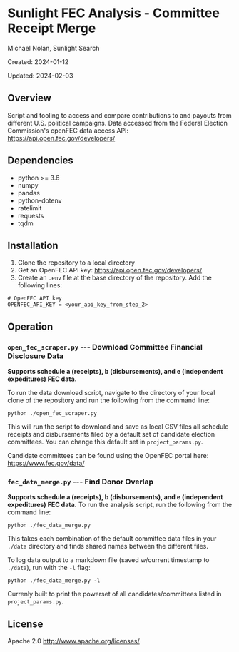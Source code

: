 # Sunlight FEC Analysis - Committee Receipt Merge
Michael Nolan, Sunlight Search

Created: 2024-01-12

Updated: 2024-02-03

## Overview
Script and tooling to access and compare contributions to and payouts from different U.S. political campaigns. Data accessed from the Federal Election Commission's openFEC data access API: https://api.open.fec.gov/developers/

## Dependencies
- python >= 3.6
- numpy
- pandas
- python-dotenv
- ratelimit
- requests
- tqdm

## Installation
1. Clone the repository to a local directory
2. Get an OpenFEC API key: https://api.open.fec.gov/developers/
3. Create an `.env` file at the base directory of the repository. Add the following lines:
```
# OpenFEC API key
OPENFEC_API_KEY = <your_api_key_from_step_2>
```

## Operation

### `open_fec_scraper.py` --- Download Committee Financial Disclosure Data
**Supports schedule a (receipts), b (disbursements), and e (independent expeditures) FEC data.**

To run the data download script, navigate to the directory of your local clone of the repository and run the following from the command line:
```
python ./open_fec_scraper.py
```
This will run the script to download and save as local CSV files all schedule receipts and disbursements filed by a default set of candidate election committees. You can change this default set in `project_params.py`.

Candidate committees can be found using the OpenFEC portal here: https://www.fec.gov/data/

### `fec_data_merge.py` --- Find Donor Overlap
**Supports schedule a (receipts), b (disbursements), and e (independent expeditures) FEC data.**
To run the analysis script, run the following from the command line:
```
python ./fec_data_merge.py
```
This takes each combination of the default committee data files in your `./data` directory and finds shared names between the different files.

To log data output to a markdown file (saved w/current timestamp to `./data`), run with the `-l` flag:
```
python ./fec_data_merge.py -l
```
Currenly built to print the powerset of all candidates/committees listed in `project_params.py`.

## License
Apache 2.0 http://www.apache.org/licenses/
